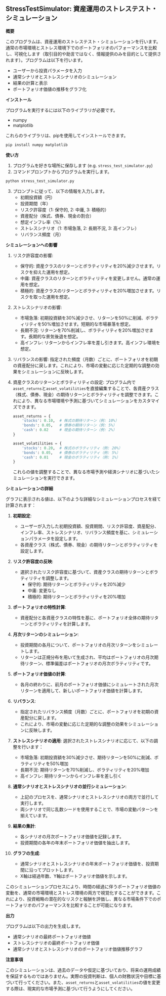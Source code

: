 ## StressTestSimulator: 資産運用のストレステスト・シミュレーション

**概要**

このプログラムは、資産運用のストレステスト・シミュレーションを行います。通常の市場環境とストレス環境下でのポートフォリオのパフォーマンスを比較し、可視化します（取引目的や助言ではなく、情報提供のみを目的として提供されます）。プログラムは以下を行います。

* ユーザーから投資パラメータを入力
* 通常シナリオとストレスシナリオのシミュレーション
* 結果の計算と表示
* ポートフォリオ価値の推移をグラフ化

**インストール**

プログラムを実行するには以下のライブラリが必要です。

* numpy
* matplotlib

これらのライブラリは、pipを使用してインストールできます。

```bash
pip install numpy matplotlib
```

**使い方**

1. プログラムを好きな場所に保存します (e.g. `stress_test_simulator.py`)
2. コマンドプロンプトからプログラムを実行します。

```bash
python stress_test_simulator.py
```

3. プロンプトに従って、以下の情報を入力します。
   - 初期投資額（円）
   - 投資期間（年）
   - リスク許容度（1: 保守的, 2: 中庸, 3: 積極的）
   - 資産配分（株式、債券、現金の割合）
   - 想定インフレ率（%）
   - ストレスシナリオ（1: 市場急落, 2: 長期不況, 3: 高インフレ）
   - リバランス頻度（月）

**シミュレーションへの影響**

1. リスク許容度の影響:
   - 保守的: 資産クラスのリターンとボラティリティを20%減少させます。リスクを抑えた運用を想定。
   - 中庸: 資産クラスのリターンとボラティリティを変更しません。通常の運用を想定。
   - 積極的: 資産クラスのリターンとボラティリティを20%増加させます。リスクを取った運用を想定。

2. ストレスシナリオの影響:
   - 市場急落: 初期投資額を30%減少させ、リターンを50%に削減、ボラティリティを50%増加させます。短期的な市場暴落を想定。
   - 長期不況: リターンを70%削減し、ボラティリティを20%増加させます。長期的な景気後退を想定。
   - 高インフレ: リターンからインフレ率を差し引きます。高インフレ環境を想定。

3. リバランスの影響:
   指定された頻度（月数）ごとに、ポートフォリオを初期の資産配分に戻します。これにより、市場の変動に応じた定期的な調整の効果をシミュレーションに反映します。

4. 資産クラスのリターンとボラティリティの設定:
   プログラム内で`asset_returns`と`asset_volatilities`を直接編集することで、各資産クラス（株式、債券、現金）の期待リターンとボラティリティを調整できます。これにより、異なる市場環境や予測に基づいてシミュレーションをカスタマイズできます。

   ```python
   asset_returns = {
       'stocks': 0.10,  # 株式の期待リターン（例: 10%）
       'bonds': 0.05,   # 債券の期待リターン（例: 5%）
       'cash': 0.02     # 現金の期待リターン（例: 2%）
   }
   
   asset_volatilities = {
       'stocks': 0.20,  # 株式のボラティリティ（例: 20%）
       'bonds': 0.05,   # 債券のボラティリティ（例: 5%）
       'cash': 0.01     # 現金のボラティリティ（例: 1%）
   }
   ```

   これらの値を調整することで、異なる市場予測や経済シナリオに基づいたシミュレーションを実行できます。

**シミュレーションの詳細**

グラフに表示される値は、以下のような詳細なシミュレーションプロセスを経て計算されます：

1. **初期設定**:
   - ユーザーが入力した初期投資額、投資期間、リスク許容度、資産配分、インフレ率、ストレスシナリオ、リバランス頻度を基に、シミュレーションパラメータを設定します。
   - 各資産クラス（株式、債券、現金）の期待リターンとボラティリティを設定します。

2. **リスク許容度の反映**:
   - 選択されたリスク許容度に基づいて、資産クラスの期待リターンとボラティリティを調整します。
     - 保守的: 期待リターンとボラティリティを20%減少
     - 中庸: 変更なし
     - 積極的: 期待リターンとボラティリティを20%増加

3. **ポートフォリオの特性計算**:
   - 資産配分と各資産クラスの特性を基に、ポートフォリオ全体の期待リターンとボラティリティを計算します。

4. **月次リターンのシミュレーション**:
   - 投資期間の各月について、ポートフォリオの月次リターンをシミュレートします。
   - リターンは正規分布を用いて生成され、平均はポートフォリオの月次期待リターン、標準偏差はポートフォリオの月次ボラティリティです。

5. **ポートフォリオ価値の計算**:
   - 各月の終わりに、前月のポートフォリオ価値にシミュレートされた月次リターンを適用して、新しいポートフォリオ価値を計算します。

6. **リバランス**:
   - 指定されたリバランス頻度（月数）ごとに、ポートフォリオを初期の資産配分に戻します。
   - これにより、市場の変動に応じた定期的な調整の効果をシミュレーションに反映します。

7. **ストレスシナリオの適用**:
   選択されたストレスシナリオに応じて、以下の調整を行います：
   - 市場急落: 初期投資額を30%減少させ、期待リターンを50%に削減、ボラティリティを50%増加
   - 長期不況: 期待リターンを70%削減し、ボラティリティを20%増加
   - 高インフレ: 期待リターンからインフレ率を差し引く

8. **通常シナリオとストレスシナリオの並行シミュレーション**:
   - 上記のプロセスを、通常シナリオとストレスシナリオの両方で並行して実行します。
   - 両シナリオで同じ乱数シードを使用することで、市場の変動パターンを揃えています。

9. **結果の集計**:
   - 各シナリオの月次ポートフォリオ価値を記録します。
   - 投資期間の各年の年末ポートフォリオ価値を抽出します。

10. **グラフの生成**:
    - 通常シナリオとストレスシナリオの年末ポートフォリオ価値を、投資期間に沿ってプロットします。
    - X軸は経過年数、Y軸はポートフォリオ価値を示します。

このシミュレーションプロセスにより、時間の経過に伴うポートフォリオ価値の変動を、通常の市場環境とストレス環境の両方で視覚化することができます。これにより、投資戦略の潜在的なリスクと報酬を評価し、異なる市場条件下でのポートフォリオのパフォーマンスを比較することが可能になります。

**出力**

プログラムは以下の出力を生成します。

* 通常シナリオの最終ポートフォリオ価値
* ストレスシナリオの最終ポートフォリオ価値
* 通常シナリオとストレスシナリオのポートフォリオ価値推移グラフ

**注意事項**

このシミュレーションは、過去のデータや仮定に基づいており、将来の運用成績を保証するものではありません。実際の投資判断は、個人の財務状況や目標に基づいて行ってください。また、`asset_returns`と`asset_volatilities`の値を変更する際は、現実的な市場予測に基づいて行うようにしてください。